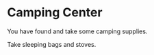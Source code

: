 # Camping Center

You have found and take some camping supplies.

<Take id="camp">Take sleeping bags and stoves.</Take>